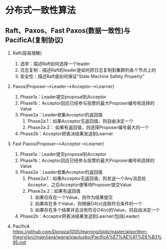 # 分布式一致性算法
## Raft、Paxos、Fast Paxos(数据一致性)与PacificA(复制协议)
1. Raft(容易理解)
    1. 选举：描述Raft如何选择一个leader
    2. 日志复制：描述Raft的leader是如何把日志复制到集群的各个节点上的
    3. 安全性：描述Raft是如何保证“State Machine Safety Property”
    
2. Paxos(Proposer-->Leader-->Acceptor-->Learner)
    1. Phase1a：Leader提交proposal到Acceptor
    2. Phase1b：Acceptor回应已经参与投票的最大Proposer编号和选择的Value
    3. Phase2a：Leader收集Acceptor的返回值
        1. Phase2a.1：如果Acceptor无返回值，则自由决定一个
        2. Phase2a.2： 如果有返回值，则选择Proposer编号最大的一个
    4. Phase2b：Acceptor把表决结果发送到Learner

3. Fast Paxos(Proposer-->Acceptor-->Learner)
    1. Phase1a：Leader提交proposal到Acceptor
    2. Phase1b：Acceptor回应已经参与投票的最大Proposer编号和选择的Value
    3. Phase2a：Leader收集Acceptor的返回值
        1. Phase2a.1：如果Acceptor无返回值，则发送一个Any消息给Acceptor，之后Acceptor便等待Proposer提交Value
        2. Phase2a.2：如果有返回值
            1. 如果仅存在一个Value，则作为结果提交
            2. 如果存在多个Value，则根据O4(v)选取符合条件的一个
            3. 如果存在多个结果并且没有符合O4(v)的Value，则自由决定一个
    4. Phase2b：Acceptor把表决结果发送到Learner(包括Leader) 

4. PacificA  
https://github.com/Dongzai1005/learning/blob/master/algorithm-theory/src/main/java/wang/xiaoluobo/PacificA%E7%AE%97%E6%B3%95.md
    